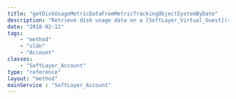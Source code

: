 ```yaml
---
title: "getDiskUsageMetricDataFromMetricTrackingObjectSystemByDate"
description: "Retrieve disk usage data on a [SoftLayer_Virtual_Guest](reference/datatypes/SoftLayer_Virtual_Guest) image for the time range you provide from the Metric Tracking Object System.  Each data entry object contains ''dateTime'' and ''counter'' properties.  ''dateTime'' property indicates the time that the disk usage data was measured and ''counter'' property holds the disk usage in bytes. "
date: "2018-02-12"
tags:
    - "method"
    - "sldn"
    - "Account"
classes:
    - "SoftLayer_Account"
type: "reference"
layout: "method"
mainService : "SoftLayer_Account"
---
```

